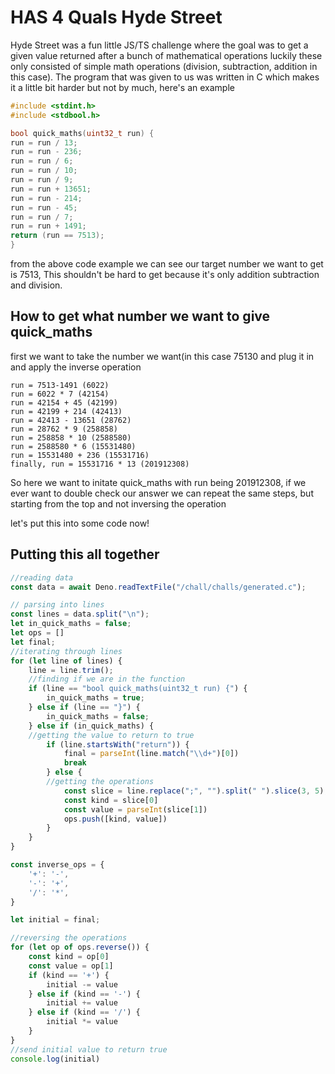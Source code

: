 # HAS 4 Quals Hyde Street
Hyde Street was a fun little JS/TS challenge where the goal was to get a given value returned after a bunch of mathematical operations luckily these only consisted of simple math operations (division, subtraction, addition in this case). The program that was given to us was written in C which makes it a little bit harder but not by much, here's an example
```C
#include <stdint.h>
#include <stdbool.h>

bool quick_maths(uint32_t run) {
run = run / 13;
run = run - 236;
run = run / 6;
run = run / 10;
run = run / 9;
run = run + 13651;
run = run - 214;
run = run - 45;
run = run / 7;
run = run + 1491;
return (run == 7513);
}
```

from the above code example we can see our target number we want to get is 7513, This shouldn't be hard to get because it's only addition subtraction and division.

## How to get what number we want to give quick_maths
first we want to take the number we want(in this case 75130 and plug it in and apply the inverse operation
```
run = 7513-1491 (6022)
run = 6022 * 7 (42154)
run = 42154 + 45 (42199)
run = 42199 + 214 (42413)
run = 42413 - 13651 (28762)
run = 28762 * 9 (258858)
run = 258858 * 10 (2588580)
run = 2588580 * 6 (15531480)
run = 15531480 + 236 (15531716)
finally, run = 15531716 * 13 (201912308)
```
So here we want to initate quick_maths with run being 201912308, if we ever want to double check our answer we can repeat the same steps, but starting from the top and not inversing the operation 

let's put this into some code now!

## Putting this all together


```js
//reading data
const data = await Deno.readTextFile("/chall/challs/generated.c");

// parsing into lines
const lines = data.split("\n");
let in_quick_maths = false;
let ops = []
let final;
//iterating through lines
for (let line of lines) {
    line = line.trim();
    //finding if we are in the function
    if (line == "bool quick_maths(uint32_t run) {") {
        in_quick_maths = true;
    } else if (line == "}") {
        in_quick_maths = false;
    } else if (in_quick_maths) {
    //getting the value to return to true
        if (line.startsWith("return")) {
            final = parseInt(line.match("\\d+")[0])
            break
        } else {
        //getting the operations
            const slice = line.replace(";", "").split(" ").slice(3, 5);
            const kind = slice[0]
            const value = parseInt(slice[1])
            ops.push([kind, value])
        }
    }
}

const inverse_ops = {
    '+': '-',
    '-': '+',
    '/': '*',
}

let initial = final;

//reversing the operations
for (let op of ops.reverse()) {
    const kind = op[0]
    const value = op[1]
    if (kind == '+') {
        initial -= value
    } else if (kind == '-') {
        initial += value
    } else if (kind == '/') {
        initial *= value
    }
}
//send initial value to return true
console.log(initial)
```

